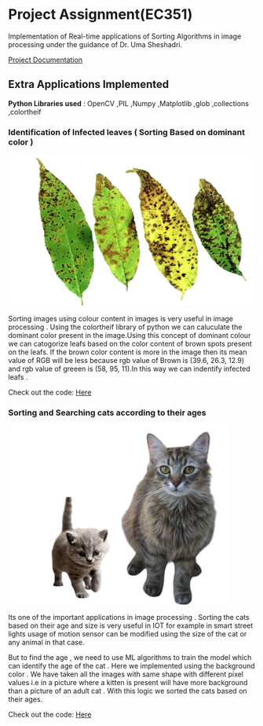 # Project Assignment(EC351)

Implementation of Real-time applications of Sorting Algorithms in image processing under the guidance of Dr. Uma Sheshadri. 

[Project Documentation]()

## Extra Applications Implemented

**Python Libraries used** : OpenCV ,PIL ,Numpy ,Matplotlib ,glob ,collections ,colortheif 

### Identification of Infected leaves ( Sorting Based on dominant color )

![](l.png)

Sorting images using colour content in images is very useful in image processing . Using the colortheif library of python we can caluculate the dominant color present in the image.Using this concept of dominant colour we can catogorize leafs based on the color content of brown spots present on the leafs. If the brown color content is more in the image then its mean value of RGB will be less because rgb value of Brown is (39.6, 26.3, 12.9) and rgb value of greeen is (58, 95, 11).In this way we can indentify infected leafs .

Check out the code: [Here](https://github.com/P-Chandana/EC351_Algorithms_Virtual_Hackathon/blob/main/Sorting_by_color.py)

### Sorting and Searching cats according to their ages 

![](a.png)

Its one of the important applications in image processing . Sorting the cats based on their age and size is very useful in IOT for example in smart street lights usage of motion sensor can be modified using the size of the cat or any animal in that case.

But to find the age , we need to use ML algorithms to train the model which can identify the age of the cat . Here we implemented using the background color . We have taken all the images with same shape with different pixel values i.e in a picture where a kitten is present will have more background than a picture of an adult cat . With this logic we sorted the cats based on their ages.

Check out the code: [Here](https://github.com/P-Chandana/EC351_Algorithms_Virtual_Hackathon/blob/main/age.py)










